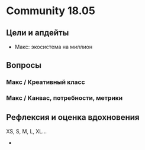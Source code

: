 # Community 18.05

## Цели и апдейты

* Макс: экосистема на миллион



## Вопросы

### Макс / Креативный класс

### Макс / Канвас, потребности, метрики



## Рефлексия и оценка вдохновения

XS, S, M, L, XL...

* 

